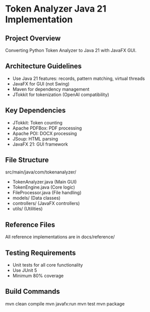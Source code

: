# Token Analyzer Java 21 Implementation

## Project Overview
Converting Python Token Analyzer to Java 21 with JavaFX GUI.

## Architecture Guidelines
- Use Java 21 features: records, pattern matching, virtual threads
- JavaFX for GUI (not Swing)
- Maven for dependency management
- JTokkit for tokenization (OpenAI compatibility)

## Key Dependencies
- JTokkit: Token counting
- Apache PDFBox: PDF processing
- Apache POI: DOCX processing
- JSoup: HTML parsing
- JavaFX 21: GUI framework

## File Structure
src/main/java/com/tokenanalyzer/
  - TokenAnalyzer.java (Main GUI)
  - TokenEngine.java (Core logic)
  - FileProcessor.java (File handling)
  - models/ (Data classes)
  - controllers/ (JavaFX controllers)
  - utils/ (Utilities)

## Reference Files
All reference implementations are in docs/reference/

## Testing Requirements
- Unit tests for all core functionality
- Use JUnit 5
- Minimum 80% coverage

## Build Commands
mvn clean compile
mvn javafx:run
mvn test
mvn package